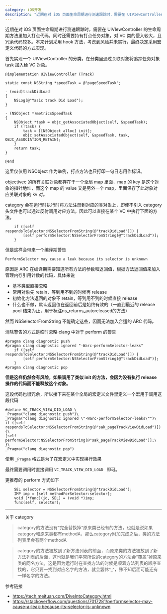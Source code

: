 ```yaml
---
category: iOS开发
description: "近期在对 iOS 页面生命周期进行测速跟踪时，需要在 UIVIewController 的生命周期方法里加入打点代码，同时还需要持有打点任务对象，对 VC 类的侵入较大，且冗余代码较多。本来计划采用 hook 方法，考虑到风险并未实行，最终决定采用宏定义代码的方式实现。"
---
```


近期在对 iOS 页面生命周期进行测速跟踪时，需要在 UIVIewController 的生命周期方法里加入打点代码，同时还需要持有打点任务对象，对 VC 类的侵入较大，且冗余代码较多。本来计划采用 hook 方法，考虑到风险并未实行，最终决定采用宏定义代码的方式实现。

首先实现一个 UIViewController 的分类，在分类里通过关联对象将追踪任务对象 task 加入给 VC 对象。

```objective_c
@implementation UIViewController (Track)

static const NSString *speedTask = @"pageSpeedTask";

- (void)trackDidLoad
{
    NSLog(@"Yasic track Did Load");
}

- (NSObject *)metricsSpeedTask
{
    NSObject *task = objc_getAssociatedObject(self, &speedTask);
    if (!task) {
        task = [[NSObject alloc] init];
        objc_setAssociatedObject(self, &speedTask, task, OBJC_ASSOCIATION_RETAIN);
    }
    return task;
}

@end
```

这里仅仅用 NSObject 作为举例，打点方法也只打印一句日志用作标识。

objectivec 的所有关联对象都存在于一个全局 map 里面，map 的 key 是这个对象的指针地址，而这个 map 的 value 又是另外一个 map，里面保存了此对象对应关联对象的 kv 对。

category 会在运行时执行时将方法注册到对应的类对象上，即使不引入 category 头文件也可以通过反射调用对应方法，因此可以直接在某个 VC 中执行下面的方法。

```objective_c
    if ([self respondsToSelector:NSSelectorFromString(@"trackDidLoad")]) {
        [self performSelector:NSSelectorFromString(@"trackDidLoad")];
    }
```

但是这样会带来一个编译期警告

```objective_c
PerformSelector may cause a leak because its selector is unknown
```

原因是 ARC 在编译期需要知道所有方法的参数和返回值，根据方法返回值来加入管理内存引用计数的代码，具体来说

* 基本类型直接忽略
* 常用对象先 retain，等到用不到的时候再 release
* 初始化方法返回的对象不 retain，等到用不到的时候直接 release
* 什么也不做，默认返回值在返回前后是始终有效的（一直到最近的 release pool 结束为止，用于标注ns_returns_autoreleased的方法）

然而 NSSelectorFromString 不能确定这些，因而无法加入合适的 ARC 代码。

消除警告的方式是临时忽略 clang 中对于 perform 的警告

```objective_c
#pragma clang diagnostic push
#pragma clang diagnostic ignored "-Warc-performSelector-leaks"
    if ([self respondsToSelector:NSSelectorFromString(@"trackDidLoad")]) {
        [self performSelector:NSSelectorFromString(@"trackDidLoad")];
    }
#pragma clang diagnostic pop
```

__但是这样仍然会有风险，如果调用了类似 init 的方法，会因为没有执行 release 操作的代码而不能释放这个对象。__

这段代码也很冗余，所以接下来在某个全局的宏定义文件里定义一个宏用于调用这段代码

```objective_c
#define VC_TRACK_VIEW_DID_LOAD \
_Pragma("clang diagnostic push")\
_Pragma("clang diagnostic ignored \"-Warc-performSelector-leaks\"")\
if ([self respondsToSelector:NSSelectorFromString(@"sak_pageTrackViewDidLoad")]) {\
[self performSelector:NSSelectorFromString(@"sak_pageTrackViewDidLoad")];\
}\
_Pragma("clang diagnostic pop")
```

使用 ```_Pragma``` 格式是为了在宏定义中实现换行效果

最终需要调用时直接调用 ```VC_TRACK_VIEW_DID_LOAD ``` 即可。

更推荐的 perform 方式如下

```objective_c
    SEL selector = NSSelectorFromString(@"trackDidLoad");
    IMP imp = [self methodForSelector:selector];
    void (*func)(id, SEL) = (void *)imp;
    func(self, selector);
```

----

关于 category

> category的方法没有“完全替换掉”原来类已经有的方法，也就是说如果category和原来类都有methodA，那么category附加完成之后，类的方法列表里会有两个methodA

> category的方法被放到了新方法列表的前面，而原来类的方法被放到了新方法列表的后面，这也就是我们平常所说的category的方法会“覆盖”掉原来类的同名方法，这是因为运行时在查找方法的时候是顺着方法列表的顺序查找的，它只要一找到对应名字的方法，就会罢休^_^，殊不知后面可能还有一样名字的方法。

参考链接

* https://tech.meituan.com/DiveIntoCategory.html
* https://stackoverflow.com/questions/7017281/performselector-may-cause-a-leak-because-its-selector-is-unknown